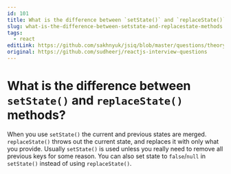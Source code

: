 ```yaml
---
id: 101
title: What is the difference between `setState()` and `replaceState()` methods?
slug: what-is-the-difference-between-setstate-and-replacestate-methods
tags:
  - react
editLink: https://github.com/sakhnyuk/jsiq/blob/master/questions/theory/react/101.md
original: https://github.com/sudheerj/reactjs-interview-questions
---
```


# What is the difference between `setState()` and `replaceState()` methods?

When you use `setState()` the current and previous states are merged. `replaceState()` throws out the current state, and replaces it with only what you provide. Usually `setState()` is used unless you really need to remove all previous keys for some reason. You can also set state to `false`/`null` in `setState()` instead of using `replaceState()`.